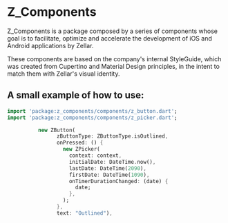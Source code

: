 # Z_Components

Z_Components is a package composed by a series of components whose goal is to facilitate, optimize and accelerate the development of
iOS and Android applications by Zellar.

These components are based on the company's internal StyleGuide, which was created from Cupertino and Material Design principles, in
the intent to match them with Zellar's visual identity.

## A small example of how to use:

```dart
import 'package:z_components/components/z_button.dart';
import 'package:z_components/components/z_picker.dart';

          new ZButton(
                zButtonType: ZButtonType.isOutlined,
                onPressed: () {
                  new ZPicker(
                    context: context,
                    initialDate: DateTime.now(),
                    lastDate: DateTime(2090),
                    firstDate: DateTime(1090),
                    onTimerDurationChanged: (date) {
                      date;
                    },
                  );
                },
                text: "Outlined"),
```
